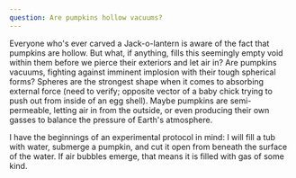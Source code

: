 ```yaml
---
question: Are pumpkins hollow vacuums?
---
```


Everyone who's ever carved a Jack-o-lantern is aware of the fact that pumpkins are hollow. But what, if anything, fills this seemingly empty void within them before we pierce their exteriors and let air in? Are pumpkins vacuums, fighting against imminent implosion with their tough spherical forms? Spheres are the strongest shape when it comes to absorbing external force (need to verify; opposite vector of a baby chick trying to push out from inside of an egg shell). Maybe pumpkins are semi-permeable, letting air in from the outside, or even producing their own gasses to balance the pressure of Earth's atmosphere.

I have the beginnings of an experimental protocol in mind: I will fill a tub with water, submerge a pumpkin, and cut it open from beneath the surface of the water. If air bubbles emerge, that means it is filled with gas of some kind.
